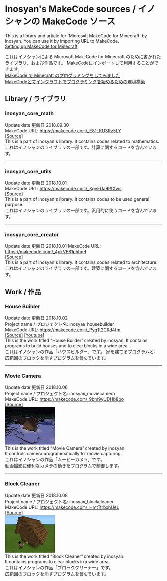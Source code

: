 # Inosyan's MakeCode sources / イノシャンの MakeCode ソース

This is a library and article for 'Microsoft MakeCode for Minecraft' by inosyan. You can use it by importing URL to MakeCode.  
[Setting up MakeCode for Minecraft](https://minecraft.makecode.com/setup)  

これはイノシャンによる Microsoft MakeCode for Minecraft のために書かれたライブラリ、および作品です。 MakeCodeにインポートして利用することができます。  
[MakeCode で Minecraft のプログラミングをしてみました](http://inosyan.hateblo.jp/entry/2018/09/20/005901)  
[MakeCodeとマインクラフトでプログラミングを始めるための環境構築](http://inosyan.hateblo.jp/entry/2018/09/22/180011)  

## Library / ライブラリ
### inosyan_core_math
Update date 更新日 2018.09.30  
MakeCode URL: https://makecode.com/_E81LKU3Kz5LY  
[[Source]](src/inosyan/core/math/)  
This is a part of inosyan's library. It contains codes related to mathematics.  
これはイノシャンのライブラリの一部です。計算に関するコードを含んでいます。  

----
### inosyan_core_utils
Update date 更新日 2018.10.01  
MakeCode URL: https://makecode.com/_XgyEDa9PfXws  
[[Source]](src/inosyan/core/utils/)  
This is a part of inosyan's library. It contains codes to be used general purpose.  
これはイノシャンのライブラリの一部です。汎用的に使うコードを含んでいます。  

----
### inosyan_core_creator
Update date 更新日 2018.10.01
MakeCode URL: https://makecode.com/_4pkVE81phhqH  
[[Source]](src/inosyan/core/creator/)  
This is a part of inosyan's library. It contains codes related to architecture.  
これはイノシャンのライブラリの一部です。建築に関するコードを含んでいます。  

## Work / 作品
### House Builder
Update date 更新日 2018.10.02  
Project name / プロジェクト名: inosyan_housebuilder  
MakeCode URL: https://makecode.com/_PygTt2CRd4fm  
[[Source]](src/inosyan/app/housebuilder/)  [[Youtube]](https://youtu.be/MyUZA6bOkoo)  
This is the work titled "House Builder" created by inosyan.
It contains programs to build houses and to clear blocks in a wide area.  
これはイノシャンの作品「ハウスビルダー」です。
家を建てるプログラムと、広範囲のブロックを消すプログラムを含んでいます。

----
### Movie Camera
Update date 更新日 2018.10.06  
Project name / プロジェクト名: inosyan_moviecamera  
MakeCode URL: https://makecode.com/_9bm9yUDHb8bo  
[[Source]](src/inosyan/app/moviecamera/)  
![](img/moviecamera/orbit.gif)  
This is the work titled "Movie Camera" created by inosyan.  
It controls camera programmatically for movie capturing.  
これはイノシャンの作品「ムービーカメラ」です。  
動画撮影に便利なカメラの動きをプログラムで制御します。

----
### Block Cleaner
Update date 更新日 2018.10.08  
Project name / プロジェクト名: inosyan_blockcleaner  
MakeCode URL: https://makecode.com/_HmtTtrbxhUeL  
[[Source]](src/inosyan/app/blockcleaner/)  
![](img/blockcleaner/clearblock.gif)  
This is the work titled "Block Cleaner" created by inosyan.  
It contains programs to clear blocks in a wide area.  
これはイノシャンの作品「ブロッククリーナー」です。  
広範囲のブロックを消すプログラムを含んでいます。  
